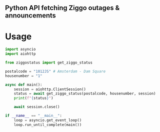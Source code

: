 ## Python API fetching Ziggo outages & announcements

# Usage

```` python
import asyncio
import aiohttp

from ziggostatus import get_ziggo_status

postalcode = "1012JS" # Amsterdam - Dam Square
housenumber = "1"

async def main():
    session = aiohttp.ClientSession()
    status = await get_ziggo_status(postalcode, housenumber, session)
    print(f"{status}")

    await session.close()

if __name__ == "__main__":
    loop = asyncio.get_event_loop()
    loop.run_until_complete(main())
````